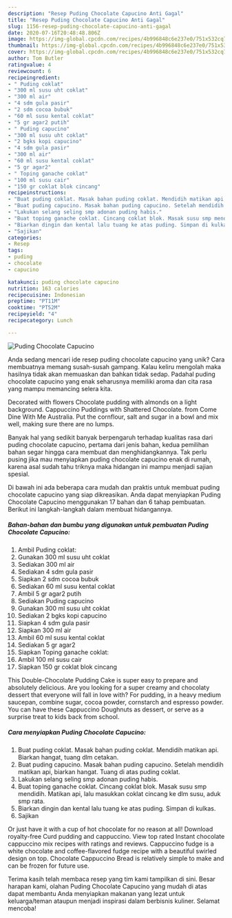 ```yaml
---
description: "Resep Puding Chocolate Capucino Anti Gagal"
title: "Resep Puding Chocolate Capucino Anti Gagal"
slug: 1156-resep-puding-chocolate-capucino-anti-gagal
date: 2020-07-16T20:48:48.806Z
image: https://img-global.cpcdn.com/recipes/4b996848c6e237e0/751x532cq70/puding-chocolate-capucino-foto-resep-utama.jpg
thumbnail: https://img-global.cpcdn.com/recipes/4b996848c6e237e0/751x532cq70/puding-chocolate-capucino-foto-resep-utama.jpg
cover: https://img-global.cpcdn.com/recipes/4b996848c6e237e0/751x532cq70/puding-chocolate-capucino-foto-resep-utama.jpg
author: Tom Butler
ratingvalue: 4
reviewcount: 6
recipeingredient:
- " Puding coklat"
- "300 ml susu uht coklat"
- "300 ml air"
- "4 sdm gula pasir"
- "2 sdm cocoa bubuk"
- "60 ml susu kental coklat"
- "5 gr agar2 putih"
- " Puding capucino"
- "300 ml susu uht coklat"
- "2 bgks kopi capucino"
- "4 sdm gula pasir"
- "300 ml air"
- "60 ml susu kental coklat"
- "5 gr agar2"
- " Toping ganache coklat"
- "100 ml susu cair"
- "150 gr coklat blok cincang"
recipeinstructions:
- "Buat puding coklat. Masak bahan puding coklat. Mendidih matikan api. Biarkan hangat, tuang dlm cetakan."
- "Buat puding capucino. Masak bahan puding capucino. Setelah mendidih matikan api, biarkan hangat. Tuang di atas puding coklat."
- "Lakukan selang seling smp adonan puding habis."
- "Buat toping ganache coklat. Cincang coklat blok. Masak susu smp mendidih. Matikan api, lalu masukkan coklat cincang ke dlm susu, aduk smp rata."
- "Biarkan dingin dan kental lalu tuang ke atas puding. Simpan di kulkas."
- "Sajikan"
categories:
- Resep
tags:
- puding
- chocolate
- capucino

katakunci: puding chocolate capucino 
nutrition: 163 calories
recipecuisine: Indonesian
preptime: "PT11M"
cooktime: "PT52M"
recipeyield: "4"
recipecategory: Lunch

---
```



![Puding Chocolate Capucino](https://img-global.cpcdn.com/recipes/4b996848c6e237e0/751x532cq70/puding-chocolate-capucino-foto-resep-utama.jpg)

Anda sedang mencari ide resep puding chocolate capucino yang unik? Cara membuatnya memang susah-susah gampang. Kalau keliru mengolah maka hasilnya tidak akan memuaskan dan bahkan tidak sedap. Padahal puding chocolate capucino yang enak seharusnya memiliki aroma dan cita rasa yang mampu memancing selera kita.

Decorated with flowers Chocolate pudding with almonds on a light background. Cappuccino Puddings with Shattered Chocolate. from Come Dine With Me Australia. Put the cornflour, salt and sugar in a bowl and mix well, making sure there are no lumps.

Banyak hal yang sedikit banyak berpengaruh terhadap kualitas rasa dari puding chocolate capucino, pertama dari jenis bahan, kedua pemilihan bahan segar hingga cara membuat dan menghidangkannya. Tak perlu pusing jika mau menyiapkan puding chocolate capucino enak di rumah, karena asal sudah tahu triknya maka hidangan ini mampu menjadi sajian spesial.


Di bawah ini ada beberapa cara mudah dan praktis untuk membuat puding chocolate capucino yang siap dikreasikan. Anda dapat menyiapkan Puding Chocolate Capucino menggunakan 17 bahan dan 6 tahap pembuatan. Berikut ini langkah-langkah dalam membuat hidangannya.

<!--inarticleads1-->

##### Bahan-bahan dan bumbu yang digunakan untuk pembuatan Puding Chocolate Capucino:

1. Ambil  Puding coklat:
1. Gunakan 300 ml susu uht coklat
1. Sediakan 300 ml air
1. Sediakan 4 sdm gula pasir
1. Siapkan 2 sdm cocoa bubuk
1. Sediakan 60 ml susu kental coklat
1. Ambil 5 gr agar2 putih
1. Sediakan  Puding capucino
1. Gunakan 300 ml susu uht coklat
1. Sediakan 2 bgks kopi capucino
1. Siapkan 4 sdm gula pasir
1. Siapkan 300 ml air
1. Ambil 60 ml susu kental coklat
1. Sediakan 5 gr agar2
1. Siapkan  Toping ganache coklat:
1. Ambil 100 ml susu cair
1. Siapkan 150 gr coklat blok cincang


This Double-Chocolate Pudding Cake is super easy to prepare and absolutely delicious. Are you looking for a super creamy and chocolaty dessert that everyone will fall in love with? For pudding, in a heavy medium saucepan, combine sugar, cocoa powder, cornstarch and espresso powder. You can have these Cappuccino Doughnuts as dessert, or serve as a surprise treat to kids back from school. 

<!--inarticleads2-->

##### Cara menyiapkan Puding Chocolate Capucino:

1. Buat puding coklat. Masak bahan puding coklat. Mendidih matikan api. Biarkan hangat, tuang dlm cetakan.
1. Buat puding capucino. Masak bahan puding capucino. Setelah mendidih matikan api, biarkan hangat. Tuang di atas puding coklat.
1. Lakukan selang seling smp adonan puding habis.
1. Buat toping ganache coklat. Cincang coklat blok. Masak susu smp mendidih. Matikan api, lalu masukkan coklat cincang ke dlm susu, aduk smp rata.
1. Biarkan dingin dan kental lalu tuang ke atas puding. Simpan di kulkas.
1. Sajikan


Or just have it with a cup of hot chocolate for no reason at all! Download royalty-free Curd pudding and cappuccino. View top rated Instant chocolate cappuccino mix recipes with ratings and reviews. Cappuccino fudge is a white chocolate and coffee-flavored fudge recipe with a beautiful swirled design on top. Chocolate Cappuccino Bread is relatively simple to make and can be frozen for future use. 

Terima kasih telah membaca resep yang tim kami tampilkan di sini. Besar harapan kami, olahan Puding Chocolate Capucino yang mudah di atas dapat membantu Anda menyiapkan makanan yang lezat untuk keluarga/teman ataupun menjadi inspirasi dalam berbisnis kuliner. Selamat mencoba!
